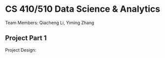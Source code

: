 # CS 410/510 Data Science & Analytics

Team Members: Qiacheng Li, Yiming Zhang

## Project Part 1

Project Design:



